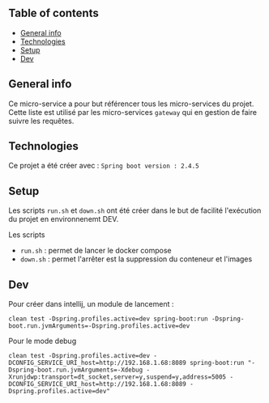 ## Table of contents

* [General info](#general-info)
* [Technologies](#technologies)
* [Setup](#setup)
* [Dev](#Dev)

## General info

Ce micro-service a pour but référencer tous les micro-services du projet. Cette liste est utilisé par les
micro-services `gateway` qui en gestion de faire suivre
les requêtes.

## Technologies

Ce projet a été créer avec : `Spring boot version : 2.4.5`

## Setup

Les scripts `run.sh` et `down.sh` ont été créer dans le but de facilité l'exécution du projet en environnenemt DEV.

Les scripts

* `run.sh` : permet de lancer le docker compose
* `down.sh` : permet l'arrêter est la suppression du conteneur et l'images

## Dev

Pour créer dans intellij, un module de lancement :  
```shell
clean test -Dspring.profiles.active=dev spring-boot:run -Dspring-boot.run.jvmArguments=-Dspring.profiles.active=dev
```
Pour le mode debug
```shell
clean test -Dspring.profiles.active=dev -DCONFIG_SERVICE_URI_host=http://192.168.1.68:8089 spring-boot:run "-Dspring-boot.run.jvmArguments=-Xdebug -Xrunjdwp:transport=dt_socket,server=y,suspend=y,address=5005 -DCONFIG_SERVICE_URI_host=http://192.168.1.68:8089 -Dspring.profiles.active=dev"
```


